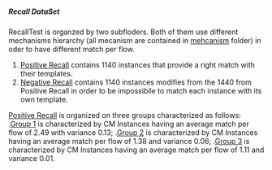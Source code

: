 ##### Recall DataSet

RecallTest is organzed by two subfloders. Both of them use different mechanisms hierarchy (all mecanism are contained in [mehcanism](https://github.com/SESARLab/tsc-matching/tree/master/DataSet/mechanism) folder) in oder to have different match per flow.

1. [Positive Recall](https://github.com/SESARLab/tsc-matching/tree/master/DataSet/RecallTest/positive%20recall) contains 1140 instances that provide a right match with their templates.
2. [Negative Recall](https://github.com/SESARLab/tsc-matching/tree/master/DataSet/RecallTest/negative%20recall) contains 1140 instances modifies from the 1440 from Positive Recall in order to be impossibile to match each instance with its own template.

[Positive Recall](https://github.com/SESARLab/tsc-matching/tree/master/DataSet/RecallTest/positive%20recall) is organized on three groups characterized as follows:
.[Group 1](https://github.com/SESARLab/tsc-matching/tree/master/DataSet/RecallTest/positive%20recall/group1) is characterized by CM Instances having an average match per flow of 2.49 with variance 0.13;
.[Group 2](https://github.com/SESARLab/tsc-matching/tree/master/DataSet/RecallTest/positive%20recall/group2) is characterized by CM Instances having an average match per flow of 1.38 and variance 0.06;
.[Group 3](https://github.com/SESARLab/tsc-matching/tree/master/DataSet/RecallTest/positive%20recall/group3) is characterized by CM Instances having an average match per flow of  1.11 and variance 0.01.
